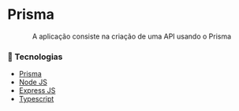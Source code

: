 # Prisma

<p align="center">A aplicação consiste na criação de uma API usando o Prisma</p>

<h3>🚀 Tecnologias</h3>

- [Prisma](https://www.prisma.io/)
- [Node JS](https://nodejs.org/)
- [Express JS](https://expressjs.com/)
- [Typescript](https://www.typescriptlang.org/)

